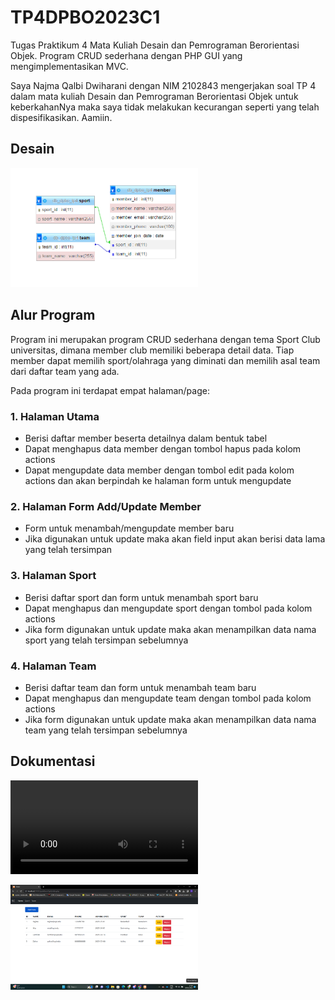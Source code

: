 # TP4DPBO2023C1
Tugas Praktikum 4 Mata Kuliah Desain dan Pemrograman Berorientasi Objek. Program CRUD sederhana dengan PHP GUI yang mengimplementasikan MVC.

Saya Najma Qalbi Dwiharani dengan NIM 2102843 mengerjakan soal TP 4 dalam mata kuliah Desain dan Pemrograman Berorientasi Objek untuk keberkahanNya maka saya tidak melakukan kecurangan seperti yang telah dispesifikasikan. Aamiin.

## Desain

  <img
  src="desain_db.png"
  style="display: inline-block; margin: 0 auto; max-width: 300px">

## Alur Program

Program ini merupakan program CRUD sederhana dengan tema Sport Club universitas, dimana member club memiliki beberapa detail data. Tiap member dapat memilih sport/olahraga yang diminati dan memilih asal team dari daftar team yang ada.

Pada program ini terdapat empat halaman/page:

### 1. Halaman Utama

- Berisi daftar member beserta detailnya dalam bentuk tabel
- Dapat menghapus data member dengan tombol hapus pada kolom actions
- Dapat mengupdate data member dengan tombol edit pada kolom actions dan akan berpindah ke halaman form untuk mengupdate

### 2. Halaman Form Add/Update Member

- Form untuk menambah/mengupdate member baru
- Jika digunakan untuk update maka akan field input akan berisi data lama yang telah tersimpan

### 3. Halaman Sport

- Berisi daftar sport dan form untuk menambah sport baru
- Dapat menghapus dan mengupdate sport dengan tombol pada kolom actions
- Jika form digunakan untuk update maka akan menampilkan data nama sport yang telah tersimpan sebelumnya

### 4. Halaman Team

- Berisi daftar team dan form untuk menambah team baru
- Dapat menghapus dan mengupdate team dengan tombol pada kolom actions
- Jika form digunakan untuk update maka akan menampilkan data nama team yang telah tersimpan sebelumnya

## Dokumentasi

  <video src="tp4dpbo_preview.mp4" controls="controls" style="max-width: 730px;"></video>

  <img
  src="ss.png"
  style="display: inline-block; margin: 0 auto; max-width: 300px">
